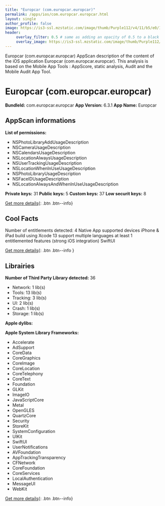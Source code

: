 ```yaml
---
title: "Europcar (com.europcar.europcar)"
permalink: /apps/ios/com.europcar.europcar.html
layout: single
author_profile: false
image: https://is3-ssl.mzstatic.com/image/thumb/Purple112/v4/11/b5/e0/11b5e068-cea5-9293-5777-6f6c8a512af4/AppIcon-1x_U007emarketing-0-6-0-sRGB-85-220.png/512x512bb.jpg
header: 
     overlay_filter: 0.5 # same as adding an opacity of 0.5 to a black background
     overlay_image: https://is3-ssl.mzstatic.com/image/thumb/Purple112/v4/11/b5/e0/11b5e068-cea5-9293-5777-6f6c8a512af4/AppIcon-1x_U007emarketing-0-6-0-sRGB-85-220.png/512x512bb.jpg
---
```

Europcar (com.europcar.europcar) AppScan description of the content of the iOS application Europcar (com.europcar.europcar). This analysis is based on the Mobile App Tools : AppScore, static analysis, Audit and the Mobile Audit App Tool.

# Europcar (com.europcar.europcar)

**BundleId:** com.europcar.europcar
**App Version:** 6.3.1
**App Name:** Europcar


## AppScan informations 

**List of permissions:** 
- NSPhotoLibraryAddUsageDescription
- NSCameraUsageDescription
- NSCalendarsUsageDescription
- NSLocationAlwaysUsageDescription
- NSUserTrackingUsageDescription
- NSLocationWhenInUseUsageDescription
- NSPhotoLibraryUsageDescription
- NSFaceIDUsageDescription
- NSLocationAlwaysAndWhenInUseUsageDescription
  
  
**Private keys:** 31
**Public keys:** 5
**Custom keys:** 37
**Low securit keys:** 8
  
[Get more details](/pricing.html){: .btn .btn--info}

## Cool Facts

Number of entitlements detected: 4
Native App
supported devices iPhone & iPad
build using Xcode 13
support multiple languages
at least 1 entitlemented features (strong iOS integration)
SwiftUI
  
[Get more details](/pricing.html){: .btn .btn--info }

## Librairies 
**Number of Third Party Library detected:** 36
- Network: 1 lib(s)
- Tools: 13 lib(s)
- Tracking: 3 lib(s)
- UI: 2 lib(s)
- Crash: 1 lib(s)
- Storage: 1 lib(s)


**Apple dylibs:**


**Apple System Library Frameworks:**
- Accelerate
- AdSupport
- CoreData
- CoreGraphics
- CoreImage
- CoreLocation
- CoreTelephony
- CoreText
- Foundation
- GLKit
- ImageIO
- JavaScriptCore
- Metal
- OpenGLES
- QuartzCore
- Security
- StoreKit
- SystemConfiguration
- UIKit
- SwiftUI
- UserNotifications
- AVFoundation
- AppTrackingTransparency
- CFNetwork
- CoreFoundation
- CoreServices
- LocalAuthentication
- MessageUI
- WebKit


  
[Get more details](/pricing.html){: .btn .btn--info}

